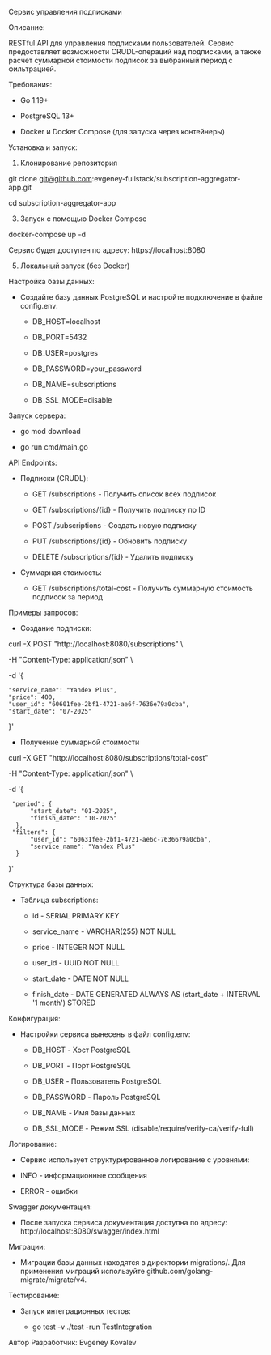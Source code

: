 Сервис управления подписками

Описание:

RESTful API для управления подписками пользователей. Сервис предоставляет возможности CRUDL-операций над подписками, а также расчет суммарной стоимости подписок за выбранный период с фильтрацией.


Требования:

- Go 1.19+

- PostgreSQL 13+

- Docker и Docker Compose (для запуска через контейнеры)
  

Установка и запуск:

1. Клонирование репозитория

git clone git@github.com:evgeney-fullstack/subscription-aggregator-app.git

cd subscription-aggregator-app

3. Запуск с помощью Docker Compose
   
docker-compose up -d

Сервис будет доступен по адресу: https://localhost:8080

5. Локальный запуск (без Docker)
   
   
Настройка базы данных:

- Создайте базу данных PostgreSQL и настройте подключение в файле config.env:

  - DB_HOST=localhost

  - DB_PORT=5432

  - DB_USER=postgres

  - DB_PASSWORD=your_password

  - DB_NAME=subscriptions

  - DB_SSL_MODE=disable
    

Запуск сервера:

- go mod download

- go run cmd/main.go
  

API Endpoints:

- Подписки (CRUDL):

  - GET /subscriptions - Получить список всех подписок

  - GET /subscriptions/{id} - Получить подписку по ID

  - POST /subscriptions - Создать новую подписку

  - PUT /subscriptions/{id} - Обновить подписку

  - DELETE /subscriptions/{id} - Удалить подписку
    
- Суммарная стоимость:

  - GET /subscriptions/total-cost - Получить суммарную стоимость подписок за период
    

Примеры запросов:

- Создание подписки:

curl -X POST "http://localhost:8080/subscriptions" \

  -H "Content-Type: application/json" \
  
  -d '{
  
    "service_name": "Yandex Plus",    
    "price": 400,    
    "user_id": "60601fee-2bf1-4721-ae6f-7636e79a0cba",    
    "start_date": "07-2025"    
  }'
  
- Получение суммарной стоимости

curl -X GET "http://localhost:8080/subscriptions/total-cost"

  -H "Content-Type: application/json" \
  
  -d '{  
  
     "period": {  
          "start_date": "01-2025",
          "finish_date": "10-2025"    
      },  
     "filters": {  
          "user_id": "60631fee-2bf1-4721-ae6c-7636679a0cba",
          "service_name": "Yandex Plus"    
      }  
  }'
  
  
Структура базы данных:

- Таблица subscriptions:

  - id - SERIAL PRIMARY KEY

  - service_name - VARCHAR(255) NOT NULL

  - price - INTEGER NOT NULL

  - user_id - UUID NOT NULL

  - start_date - DATE NOT NULL

  - finish_date - DATE GENERATED ALWAYS AS (start_date + INTERVAL '1 month') STORED
    

Конфигурация:

- Настройки сервиса вынесены в файл config.env:

  - DB_HOST - Хост PostgreSQL

  - DB_PORT - Порт PostgreSQL

  - DB_USER - Пользователь PostgreSQL

  - DB_PASSWORD - Пароль PostgreSQL

  - DB_NAME - Имя базы данных

  - DB_SSL_MODE - Режим SSL (disable/require/verify-ca/verify-full)
    

Логирование:

  - Сервис использует структурированное логирование с уровнями:

  - INFO - информационные сообщения

  - ERROR - ошибки


Swagger документация:

  - После запуска сервиса документация доступна по адресу: http://localhost:8080/swagger/index.html


Миграции:

  - Миграции базы данных находятся в директории migrations/. Для применения миграций используйте github.com/golang-migrate/migrate/v4.


Тестирование:

- Запуск интеграционных тестов:

  - go test -v ./test -run TestIntegration


Автор
Разработчик: Evgeney Kovalev
